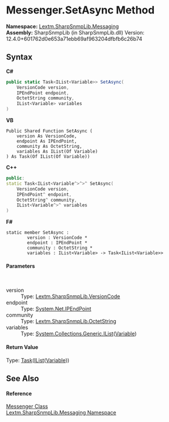 # Messenger.SetAsync Method 
 

**Namespace:**&nbsp;<a href="N_Lextm_SharpSnmpLib_Messaging">Lextm.SharpSnmpLib.Messaging</a><br />**Assembly:**&nbsp;SharpSnmpLib (in SharpSnmpLib.dll) Version: 12.4.0+601762d0e653a71ebb69af963204dfbfb6c26b74

## Syntax

**C#**<br />
``` C#
public static Task<IList<Variable>> SetAsync(
	VersionCode version,
	IPEndPoint endpoint,
	OctetString community,
	IList<Variable> variables
)
```

**VB**<br />
``` VB
Public Shared Function SetAsync ( 
	version As VersionCode,
	endpoint As IPEndPoint,
	community As OctetString,
	variables As IList(Of Variable)
) As Task(Of IList(Of Variable))
```

**C++**<br />
``` C++
public:
static Task<IList<Variable^>^>^ SetAsync(
	VersionCode version, 
	IPEndPoint^ endpoint, 
	OctetString^ community, 
	IList<Variable^>^ variables
)
```

**F#**<br />
``` F#
static member SetAsync : 
        version : VersionCode * 
        endpoint : IPEndPoint * 
        community : OctetString * 
        variables : IList<Variable> -> Task<IList<Variable>> 

```


#### Parameters
&nbsp;<dl><dt>version</dt><dd>Type: <a href="T_Lextm_SharpSnmpLib_VersionCode">Lextm.SharpSnmpLib.VersionCode</a><br /></dd><dt>endpoint</dt><dd>Type: <a href="https://docs.microsoft.com/dotnet/api/system.net.ipendpoint" target="_blank" rel="noopener noreferrer">System.Net.IPEndPoint</a><br /></dd><dt>community</dt><dd>Type: <a href="T_Lextm_SharpSnmpLib_OctetString">Lextm.SharpSnmpLib.OctetString</a><br /></dd><dt>variables</dt><dd>Type: <a href="https://docs.microsoft.com/dotnet/api/system.collections.generic.ilist-1" target="_blank" rel="noopener noreferrer">System.Collections.Generic.IList</a>(<a href="T_Lextm_SharpSnmpLib_Variable">Variable</a>)<br /></dd></dl>

#### Return Value
Type: <a href="https://docs.microsoft.com/dotnet/api/system.threading.tasks.task-1" target="_blank" rel="noopener noreferrer">Task</a>(<a href="https://docs.microsoft.com/dotnet/api/system.collections.generic.ilist-1" target="_blank" rel="noopener noreferrer">IList</a>(<a href="T_Lextm_SharpSnmpLib_Variable">Variable</a>))

## See Also


#### Reference
<a href="T_Lextm_SharpSnmpLib_Messaging_Messenger">Messenger Class</a><br /><a href="N_Lextm_SharpSnmpLib_Messaging">Lextm.SharpSnmpLib.Messaging Namespace</a><br />